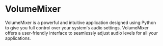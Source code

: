# VolumeMixer
VolumeMixer is a powerful and intuitive application designed using Python to give you full control over your system's audio settings. VolumeMixer offers a user-friendly interface to seamlessly adjust audio levels for all your applications.
